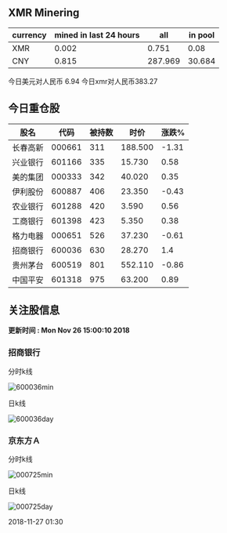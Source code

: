 ## XMR Minering

|currency|mined in last 24 hours|all|in pool|
|---|---|---|---|
|XMR|0.002|0.751|0.08|
|CNY|0.815|287.969|30.684|

今日美元对人民币 6.94	今日xmr对人民币383.27


## 今日重仓股 

|股名|代码|被持数|时价|涨跌%|
|---|---|---|---|---|
|长春高新|000661|311|188.500|-1.31|
|兴业银行|601166|335|15.730|0.58|
|美的集团|000333|342|40.020|0.35|
|伊利股份|600887|406|23.350|-0.43|
|农业银行|601288|420|3.590|0.56|
|工商银行|601398|423|5.350|0.38|
|格力电器|000651|526|37.230|-0.61|
|招商银行|600036|630|28.270|1.4|
|贵州茅台|600519|801|552.110|-0.86|
|中国平安|601318|975|63.200|0.89|

## 关注股信息
**更新时间 : Mon Nov 26 15:00:10 2018**
### 招商银行 
分时k线

![600036min](http://image.sinajs.cn/newchart/min/n/sh600036.gif)

日k线

![600036day](http://image.sinajs.cn/newchart/daily/n/sh600036.gif)

### 京东方Ａ 
分时k线

![000725min](http://image.sinajs.cn/newchart/min/n/sz000725.gif)

日k线

![000725day](http://image.sinajs.cn/newchart/daily/n/sz000725.gif)

2018-11-27 01:30